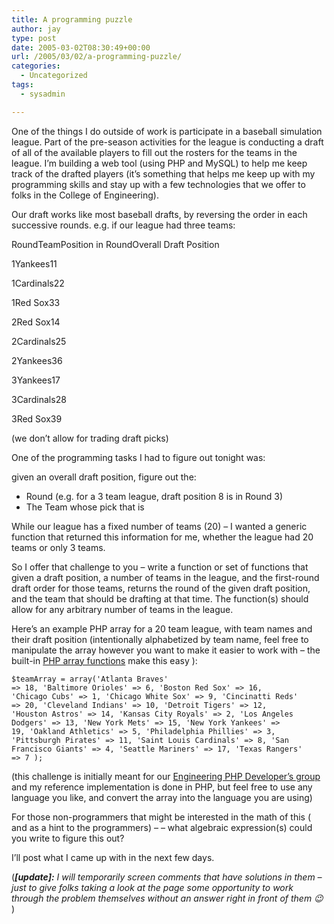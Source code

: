 ```yaml
---
title: A programming puzzle
author: jay
type: post
date: 2005-03-02T08:30:49+00:00
url: /2005/03/02/a-programming-puzzle/
categories:
  - Uncategorized
tags:
  - sysadmin

---
```

One of the things I do outside of work is participate in a baseball simulation league. Part of the pre-season activities for the league is conducting a draft of all of the available players to fill out the rosters for the teams in the league. I’m building a web tool (using PHP and MySQL) to help me keep track of the drafted players (it’s something that helps me keep up with my programming skills and stay up with a few technologies that we offer to folks in the College of Engineering).

Our draft works like most baseball drafts, by reversing the order in each successive rounds. e.g. if our league had three teams:

RoundTeamPosition in RoundOverall Draft Position

1Yankees11

1Cardinals22

1Red Sox33

2Red Sox14

2Cardinals25

2Yankees36

3Yankees17

3Cardinals28

3Red Sox39

(we don’t allow for trading draft picks)

One of the programming tasks I had to figure out tonight was:

given an overall draft position, figure out the:

  * Round (e.g. for a 3 team league, draft position 8 is in Round 3)
  * The Team whose pick that is

While our league has a fixed number of teams (20) &#8211; I wanted a generic function that returned this information for me, whether the league had 20 teams or only 3 teams.

So I offer that challenge to you &#8211; write a function or set of functions that given a draft position, a number of teams in the league, and the first-round draft order for those teams, returns the round of the given draft position, and the team that should be drafting at that time. The function(s) should allow for any arbitrary number of teams in the league.

Here’s an example PHP array for a 20 team league, with team names and their draft position (intentionally alphabetized by team name, feel free to manipulate the array however you want to make it easier to work with &#8211; the built-in [PHP array functions][1] make this easy ):

  <code class="highlighter-rouge">$teamArray = array('Atlanta Braves' =&gt; 18,  'Baltimore Orioles' =&gt; 6,  'Boston Red Sox' =&gt; 16,  'Chicago Cubs' =&gt; 1,  'Chicago White Sox' =&gt; 9,  'Cincinatti Reds' =&gt; 20,  'Cleveland Indians' =&gt; 10,  'Detroit Tigers' =&gt; 12,  'Houston Astros' =&gt; 14,  'Kansas City Royals' =&gt; 2,  'Los Angeles Dodgers' =&gt; 13,  'New York Mets' =&gt; 15,  'New York Yankees' =&gt; 19,  'Oakland Athletics' =&gt; 5,  'Philadelphia Phillies' =&gt; 3,  'Pittsburgh Pirates' =&gt; 11,  'Saint Louis Cardinals' =&gt; 8,  'San Francisco Giants' =&gt; 4,  'Seattle Mariners' =&gt; 17,  'Texas Rangers' =&gt; 7 );  </code>

(this challenge is initially meant for our [Engineering PHP Developer’s group][2] and my reference implementation is done in PHP, but feel free to use any language you like, and convert the array into the language you are using)

For those non-programmers that might be interested in the math of this ( and as a hint to the programmers) &#8211; &#8211; what algebraic expression(s) could you write to figure this out?

I’ll post what I came up with in the next few days.

(_**[update]:** I will temporarily screen comments that have solutions in them &#8211; just to give folks taking a look at the page some opportunity to work through the problem themselves without an answer right in front of them 😉_ )

 [1]: //us2.php.net/manual/en/ref.array.php"
 [2]: //sysadm.eos.ncsu.edu/site/pages/phpdev/default"